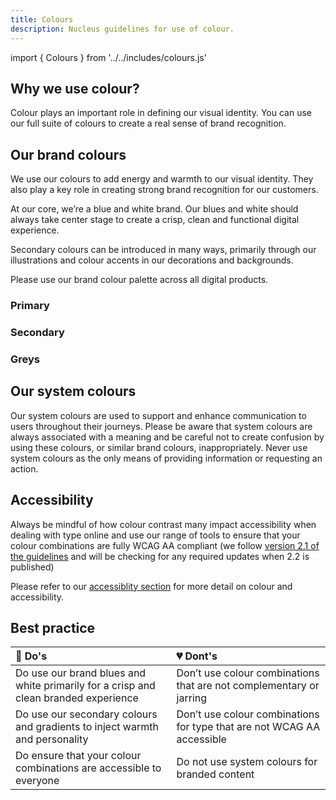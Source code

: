 ```yaml
---
title: Colours
description: Nucleus guidelines for use of colour.
---
```


import { Colours } from '../../includes/colours.js'

## Why we use colour?

Colour plays an important role in defining our visual identity. You can use our full suite of colours to create a real sense of brand recognition.

## Our brand colours 

We use our colours to add energy and warmth to our visual identity. They also play a key role in creating strong brand recognition for our customers.

At our core, we’re a blue and white brand. Our blues and white should always take center stage to create a crisp, clean and functional digital experience. 

Secondary colours can be introduced in many ways, primarily through our illustrations and colour accents in our decorations and backgrounds.

Please use our brand colour palette across all digital products.

### Primary 

<Colours colourGroup="primary"></Colours>

### Secondary 

<Colours colourGroup="secondary"></Colours>

### Greys 

<Colours colourGroup="greyscale"></Colours>

## Our system colours

Our system colours are used to support and enhance communication to users throughout their journeys. Please be aware that system colours are always associated with a meaning and be careful not to create confusion by using these colours, or similar brand colours, inappropriately. Never use system colours as the only means of providing information or requesting an action.

<Colours colourGroup="system"></Colours>


## Accessibility

Always be mindful of how colour contrast many impact accessibility when dealing with type online and use our range of tools to ensure that your colour combinations are fully WCAG AA compliant (we follow [version 2.1 of the guidelines](https://www.w3.org/TR/WCAG21/#use-of-color) and will be checking for any required updates when 2.2 is published)

Please refer to our [accessiblity section](getting-started/accessibility.md) for more detail on colour and accessibility. 

## Best practice

| 💚 Do's | 💔 Dont's |
| :--- | :--- |
| Do use our brand blues and white primarily for a crisp and clean branded experience | Don’t use colour combinations that are not complementary or jarring |
| Do use our secondary colours and gradients to inject warmth and personality | Don’t use colour combinations for type that are not WCAG AA accessible |
| Do ensure that your colour combinations are accessible to everyone | Do not use system colours for branded content |


